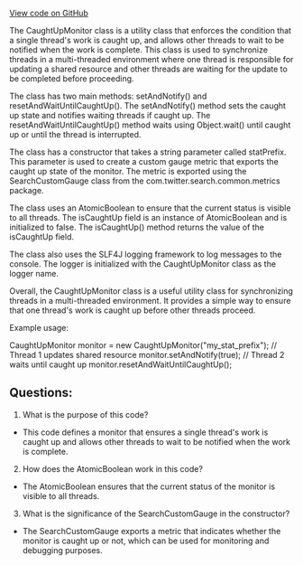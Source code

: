 [View code on GitHub](https://github.com/misbahsy/the-algorithm/src/java/com/twitter/search/earlybird/common/CaughtUpMonitor.java)

The CaughtUpMonitor class is a utility class that enforces the condition that a single thread's work is caught up, and allows other threads to wait to be notified when the work is complete. This class is used to synchronize threads in a multi-threaded environment where one thread is responsible for updating a shared resource and other threads are waiting for the update to be completed before proceeding. 

The class has two main methods: setAndNotify() and resetAndWaitUntilCaughtUp(). The setAndNotify() method sets the caught up state and notifies waiting threads if caught up. The resetAndWaitUntilCaughtUp() method waits using Object.wait() until caught up or until the thread is interrupted. 

The class has a constructor that takes a string parameter called statPrefix. This parameter is used to create a custom gauge metric that exports the caught up state of the monitor. The metric is exported using the SearchCustomGauge class from the com.twitter.search.common.metrics package. 

The class uses an AtomicBoolean to ensure that the current status is visible to all threads. The isCaughtUp field is an instance of AtomicBoolean and is initialized to false. The isCaughtUp() method returns the value of the isCaughtUp field. 

The class also uses the SLF4J logging framework to log messages to the console. The logger is initialized with the CaughtUpMonitor class as the logger name. 

Overall, the CaughtUpMonitor class is a useful utility class for synchronizing threads in a multi-threaded environment. It provides a simple way to ensure that one thread's work is caught up before other threads proceed. 

Example usage:

CaughtUpMonitor monitor = new CaughtUpMonitor("my_stat_prefix");
// Thread 1 updates shared resource
monitor.setAndNotify(true);
// Thread 2 waits until caught up
monitor.resetAndWaitUntilCaughtUp();
## Questions: 
 1. What is the purpose of this code?
- This code defines a monitor that ensures a single thread's work is caught up and allows other threads to wait to be notified when the work is complete.

2. How does the AtomicBoolean work in this code?
- The AtomicBoolean ensures that the current status of the monitor is visible to all threads.

3. What is the significance of the SearchCustomGauge in the constructor?
- The SearchCustomGauge exports a metric that indicates whether the monitor is caught up or not, which can be used for monitoring and debugging purposes.